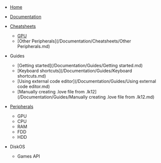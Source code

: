 * [Home](/)
* [Documentation](/Documentation/)

* [Cheatsheets](/Documentation/Cheatsheets/)
  * [GPU](/Documentation/Cheatsheets/GPU.md)
  * [Other Peripherals](/Documentation/Cheatsheets/Other Peripherals.md)

* Guides
  * [Getting started](/Documentation/Guides/Getting started.md)
  * [Keyboard shortcuts](/Documentation/Guides/Keyboard shortcuts.md)
  * [Using external code editor](/Documentation/Guides/Using external code editor.md)
  * [Manually creating .love file from .lk12](/Documentation/Guides/Manually creating .love file from .lk12.md)

* [Peripherals](/Documentation/Peripherals/)
  * GPU
  * CPU
  * RAM
  * FDD
  * HDD

* DiskOS
  * Games API